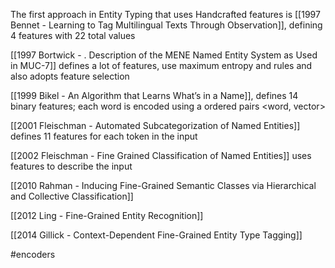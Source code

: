 The first approach in Entity Typing that uses Handcrafted features is [[1997 Bennet - Learning to Tag Multilingual Texts Through Observation]], defining 4 features with 22 total values

[[1997 Bortwick - . Description of the MENE Named Entity System as Used in MUC-7]] defines a lot of features, use maximum entropy and rules and also adopts feature selection

[[1999 Bikel - An Algorithm that Learns What’s in a Name]], defines 14 binary features; each word is encoded using a ordered pairs <word, vector>

[[2001 Fleischman - Automated Subcategorization of Named Entities]] defines 11 features for each token in the input

[[2002 Fleischman - Fine Grained Classification of Named Entities]] uses features to describe the input

[[2010 Rahman - Inducing Fine-Grained Semantic Classes via Hierarchical and Collective Classification]]

[[2012 Ling - Fine-Grained Entity Recognition]]

[[2014 Gillick - Context-Dependent Fine-Grained Entity Type Tagging]]

#encoders